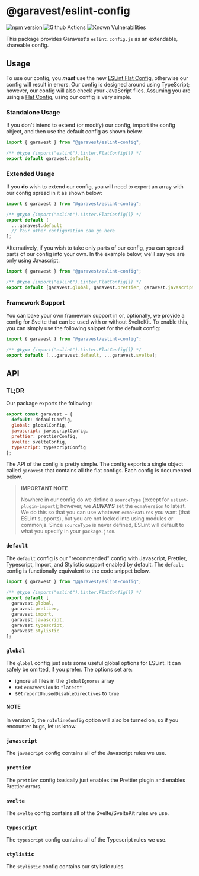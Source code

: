 # @garavest/eslint-config

[![npm version](https://badge.fury.io/js/@garavest%2Feslint-config.svg)](https://badge.fury.io/js/@garavest%2Feslint-config)
![Github Actions](https://github.com/garavest/eslint-config/actions/workflows/code-quality.yml/badge.svg)
![Known Vulnerabilities](https://snyk.io/test/github/garavest/eslint-config/badge.svg)

This package provides Garavest's `eslint.config.js` as an extendable, shareable
config.

## Usage

To use our config, you **_must_** use the new [ESLint Flat Config][1],
otherwise our config will result in errors. Our config is designed around using
TypeScript; however, our config will also check your JavaScript files. Assuming
you are using a [Flat Config][1], using our config is very simple.

### Standalone Usage

If you don't intend to extend (or modify) our config, import the config object,
and then use the default config as shown below.

```js
import { garavest } from "@garavest/eslint-config";

/** @type {import("eslint").Linter.FlatConfig[]} */
export default garavest.default;
```

### Extended Usage

If you **do** wish to extend our config, you will need to export an array with
our config spread in it as shown below:

```js
import { garavest } from "@garavest/eslint-config";

/** @type {import("eslint").Linter.FlatConfig[]} */
export default [
  ...garavest.default
  // Your other configuration can go here
];
```

Alternatively, if you wish to take only parts of our config, you can spread
parts of our config into your own. In the example below, we'll say you are only
using Javascript.

```js
import { garavest } from "@garavest/eslint-config";

/** @type {import("eslint").Linter.FlatConfig[]} */
export default [garavest.global, garavest.prettier, garavest.javascript];
```

### Framework Support

You can bake your own framework support in or, optionally, we provide a config
for Svelte that can be used with or without SvelteKit. To enable this, you can
simply use the following snippet for the default config:

```js
import { garavest } from "@garavest/eslint-config";

/** @type {import("eslint").Linter.FlatConfig[]} */
export default [...garavest.default, ...garavest.svelte];
```

## API

### TL;DR

Our package exports the following:

```js
export const garavest = {
  default: defaultConfig,
  global: globalConfig,
  javascript: javascriptConfig,
  prettier: prettierConfig,
  svelte: svelteConfig,
  typescript: typescriptConfig
};
```

The API of the config is pretty simple. The config exports a single object
called `garavest` that contains all the flat configs. Each config is documented
below.

> **IMPORTANT NOTE**
>
> Nowhere in our config do we define a `sourceType` (except for
> `eslint-plugin-import`); however, we **_ALWAYS_** set the `ecmaVersion` to
> latest. We do this so that you can use whatever `ecmaFeatures` you want (that
> ESLint supports), but you are not locked into using modules or commonjs.
> Since `sourceType` is never defined, ESLint will default to what you specify
> in your `package.json`.

### `default`

The `default` config is our "recommended" config with Javascript, Prettier,
Typescript, Import, and Stylistic support enabled by default. The `default`
config is functionally equivalent to the code snippet below.

```js
import { garavest } from "@garavest/eslint-config";

/** @type {import("eslint").Linter.FlatConfig[]} */
export default [
  garavest.global,
  garavest.prettier,
  garavest.import,
  garavest.javascript,
  garavest.typescript,
  garavest.stylistic
];
```

### `global`

The `global` config just sets some useful global options for ESLint. It can
safely be omitted, if you prefer. The options set are:

- ignore all files in the `globalIgnores` array
- set `ecmaVersion` to `"latest"`
- set `reportUnusedDisableDirectives` to `true`

#### NOTE

In version 3, the `noInlineConfig` option will also be turned on, so if you
encounter bugs, let us know.

### `javascript`

The `javascript` config contains all of the Javascript rules we use.

### `prettier`

The `prettier` config basically just enables the Prettier plugin and enables
Prettier errors.

### `svelte`

The `svelte` config contains all of the Svelte/SvelteKit rules we use.

### `typescript`

The `typescript` config contains all of the Typescript rules we use.

### `stylistic`

The `stylistic` config contains our stylistic rules.

[1]: https://eslint.org/docs/latest/use/configure/configuration-files-new
